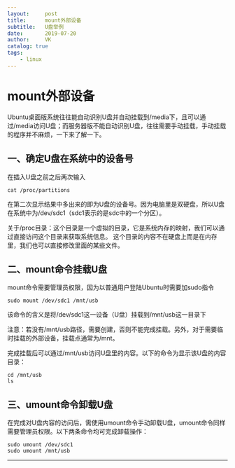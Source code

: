 ```yaml
---
layout:     post
title:      mount外部设备
subtitle:   U盘举例
date:       2019-07-20
author:     VK
catalog: true
tags:
    - linux
---
```


# mount外部设备

Ubuntu桌面版系统往往能自动识别U盘并自动挂载到/media下，且可以通过/media访问U盘；而服务器版不能自动识别U盘，往往需要手动挂载，手动挂载的程序并不麻烦，一下来了解一下。

## 一、确定U盘在系统中的设备号

在插入U盘之前之后两次输入

```shell
cat /proc/partitions
```


在第二次显示结果中多出来的即为U盘的设备号。因为电脑里是双硬盘，所以U盘在系统中为/dev/sdc1（sdc1表示的是sdc中的一个分区）。

关于/proc目录：这个目录是一个虚拟的目录，它是系统内存的映射，我们可以通过直接访问这个目录来获取系统信息。
这个目录的内容不在硬盘上而是在内存里，我们也可以直接修改里面的某些文件。

## 二、mount命令挂载U盘

mount命令需要管理员权限，因为以普通用户登陆Ubuntu时需要加sudo指令

```shell
sudo mount /dev/sdc1 /mnt/usb
```


该命令的含义是将/dev/sdc1这一设备（U盘）挂载到/mnt/usb这一目录下

注意：若没有/mnt/usb路径，需要创建，否则不能完成挂载。另外，对于需要临时挂载的外部设备，挂载点通常为/mnt。

完成挂载后可以通过/mnt/usb访问U盘里的内容。以下的命令为显示该U盘的内容目录：

```shell
cd /mnt/usb
ls
```

## 三、umount命令卸载U盘

在完成对U盘内容的访问后，需使用umount命令手动卸载U盘，umount命令同样需要管理员权限。以下两条命令均可完成卸载操作：

```shell
sudo umount /dev/sdc1
sudo umount /mnt/usb
```

---

